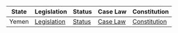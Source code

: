| State | Legislation                                                                     | Status                                                                                             | Case Law                                                                        | Constitution                                                                           |
|-------|---------------------------------------------------------------------------------|----------------------------------------------------------------------------------------------------|---------------------------------------------------------------------------------|----------------------------------------------------------------------------------------|
| Yemen | [Legislation](https://www.refworld.org/country_laws_YEM.html)                 | [Status](https://www.refworld.org/country_legal_framework_YEM.html)                               | [Case Law](https://www.asylumlawdatabase.eu/en/content/country/yemen#case-law) | [Constitution](https://www.constituteproject.org/constitution/Yemen_2015?lang=en)     |
